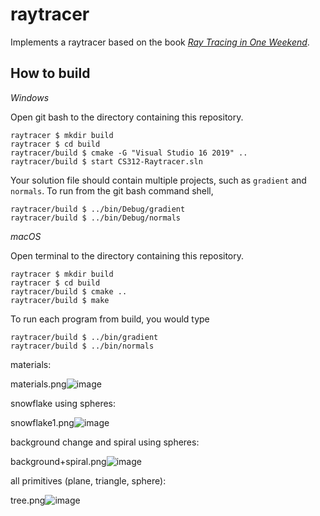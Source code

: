 # raytracer

Implements a raytracer based on the book [_Ray Tracing in One Weekend_](https://raytracing.github.io/books/RayTracingInOneWeekend.html). 

## How to build

*Windows*

Open git bash to the directory containing this repository.

```
raytracer $ mkdir build
raytracer $ cd build
raytracer/build $ cmake -G "Visual Studio 16 2019" ..
raytracer/build $ start CS312-Raytracer.sln
```

Your solution file should contain multiple projects, such as `gradient` and `normals`.
To run from the git bash command shell, 

```
raytracer/build $ ../bin/Debug/gradient
raytracer/build $ ../bin/Debug/normals
```

*macOS*

Open terminal to the directory containing this repository.

```
raytracer $ mkdir build
raytracer $ cd build
raytracer/build $ cmake ..
raytracer/build $ make
```

To run each program from build, you would type

```
raytracer/build $ ../bin/gradient
raytracer/build $ ../bin/normals
```
materials: 

materials.png![image](https://user-images.githubusercontent.com/55757317/113646502-f06d9780-9656-11eb-94a3-d19be207fe83.png)

snowflake using spheres:

snowflake1.png![image](https://user-images.githubusercontent.com/55757317/113646541-0418fe00-9657-11eb-9116-1afeb00652bf.png)

background change and spiral using spheres:

background+spiral.png![image](https://user-images.githubusercontent.com/55757317/113646573-12671a00-9657-11eb-8f71-155126830212.png)

all primitives (plane, triangle, sphere):

tree.png![image](https://user-images.githubusercontent.com/55757317/114099353-a5d75f80-9890-11eb-9c4b-4736adc60464.png)

